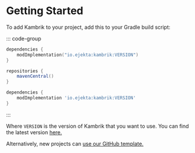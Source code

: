 
# Getting Started

To add Kambrik to your project, add this to your Gradle build script:

::: code-group

```kotlin [Kotlin-Gradle]
dependencies {
    modImplementation("io.ejekta:kambrik:VERSION")
}
```

```groovy [Gradle]
repositories {
    mavenCentral()
}

dependencies {
    modImplementation 'io.ejekta:kambrik:VERSION'
}
```

:::

Where `VERSION` is the version of Kambrik that you want to use. You can find the latest version [here.](https://github.com/ejektaflex/Kambrik/packages/666830)

Alternatively, new projects can [use our GitHub template.](https://github.com/ejektaflex/KambrikExampleMod/)
